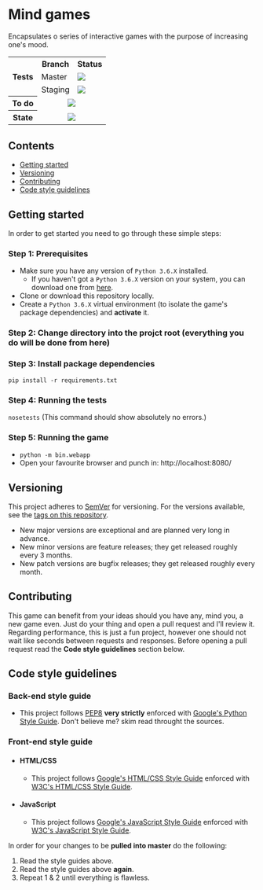 # Mind games
Encapsulates o series of interactive games with the purpose of increasing one's mood.

<table>
    <tr>
        <th rowspan="3">Tests</th>
        <th>Branch</th>
        <th>Status</th>
    </tr>
    <tr>
        <td>Master</td>
        <td><img src="https://travis-ci.com/mariusmucenicu/mind-games.svg?branch=master"></td>
    </tr>
    <tr>
        <td>Staging</td>
        <td><img src="https://travis-ci.com/mariusmucenicu/mind-games.svg?branch=staging"</td>
    </tr>
    <tr>
        <th>To do</th>
        <td colspan="2" align="center">
            <img src="https://img.shields.io/github/issues/mariusmucenicu/mind-games.svg">
        </td>
    </tr>
    <tr>
        <th>State</th>
        <td colspan="2" align="center">
            <img src="https://img.shields.io/github/commits-since/mariusmucenicu/mind-games/0.1.0.svg">
        </td>
    </tr>
</table>

## Contents
+ [Getting started](https://github.com/mariusmucenicu/mind-games#getting-started)
+ [Versioning](https://github.com/mariusmucenicu/mind-games#versioning)
+ [Contributing](https://github.com/mariusmucenicu/mind-games#contributing)
+ [Code style guidelines](https://github.com/mariusmucenicu/mind-games#code-style-guidelines)

## Getting started
In order to get started you need to go through these simple steps:

### Step 1: Prerequisites
+ Make sure you have any version of `Python 3.6.X` installed.
    + If you haven't got a `Python 3.6.X` version on your system, you can download one from [here](https://www.python.org/).
+ Clone or download this repository locally.
+ Create a `Python 3.6.X` virtual environment (to isolate the game's package dependencies) and **activate** it.

### Step 2: Change directory into the projct root (everything you do will be done from here)

### Step 3: Install package dependencies
```pip install -r requirements.txt```

### Step 4: Running the tests
```nosetests``` (This command should show absolutely no errors.)

### Step 5: Running the game
+ ```python -m bin.webapp```
+ Open your favourite browser and punch in: http://localhost:8080/

## Versioning

This project adheres to [SemVer](http://semver.org/) for versioning.
For the versions available, see the [tags on this repository](https://github.com/mariusmucenicu/mind-games/tags).

- New major versions are exceptional and are planned very long in advance.
- New minor versions are feature releases; they get released roughly every 3 months.
- New patch versions are bugfix releases; they get released roughly every month.

## Contributing
This game can benefit from your ideas should you have any, mind you, a new game even.
Just do your thing and open a pull request and I'll review it.
Regarding performance, this is just a fun project, however one should not wait like seconds between requests and responses.
Before opening a pull request read the **Code style guidelines** section below.

## Code style guidelines

### Back-end style guide
+ This project follows [PEP8](https://www.python.org/dev/peps/pep-0008/) **very strictly** enforced with [Google's Python Style Guide](https://github.com/google/styleguide/blob/gh-pages/pyguide.md). Don't believe me? skim read throught the sources.

### Front-end style guide

+ #### HTML/CSS
    + This project follows [Google's HTML/CSS Style Guide](https://google.github.io/styleguide/htmlcssguide.html) enforced with [W3C's HTML/CSS Style Guide](https://www.w3schools.com/html/html5_syntax.asp).

+ #### JavaScript
    + This project follows [Google's JavaScript Style Guide](https://google.github.io/styleguide/jsguide.html) enforced with [W3C's JavaScript Style Guide](https://www.w3schools.com/js/js_conventions.asp).

In order for your changes to be **pulled into master** do the following:
1. Read the style guides above.
2. Read the style guides above **again**.
3. Repeat 1 & 2 until everything is flawless.


